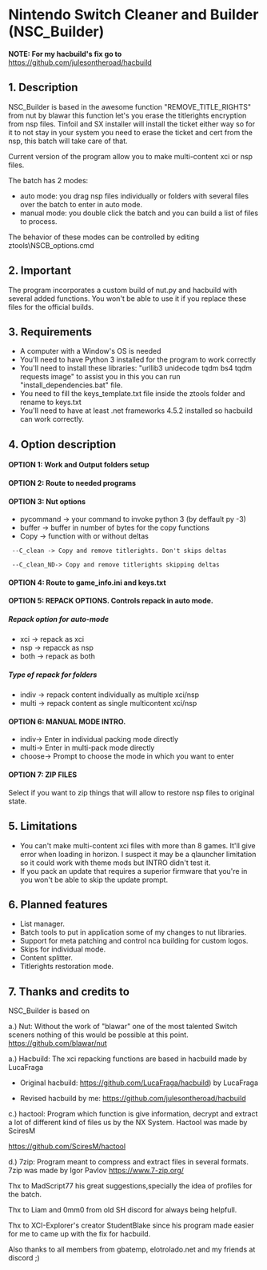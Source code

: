 # Nintendo Switch Cleaner and Builder (NSC_Builder)

**NOTE: For my hacbuild's fix go to** https://github.com/julesontheroad/hacbuild 

## 1. Description

NSC_Builder is based in the awesome function "REMOVE_TITLE_RIGHTS" from nut by blawar
this function let's you erase the titlerights encryption from nsp files.
Tinfoil and SX installer will install the ticket either way so for it to not stay in 
your system you need to erase the ticket and cert from the nsp, this batch will take
care of that.

Current version of the program allow you to make multi-content xci or nsp files.

The batch has 2 modes:

- auto mode: you drag nsp files individually or folders with several files over the batch to enter in auto mode.
- manual mode: you double click the batch and you can build a list of files to process.

The behavior of these modes can be controlled by editing ztools\NSCB_options.cmd

## 2. Important

The program incorporates a custom build of nut.py and hacbuild with several added 
functions. You won't be able to use it if you replace these files for the official
builds.

## 3. Requirements

- A computer with a Window's OS is needed
- You'll need to have Python 3 installed for the program to work correctly
- You'll need to install these libraries: "urllib3 unidecode tqdm bs4 tqdm requests image"
  to assist you in this you can run "install_dependencies.bat" file.
- You need to fill the keys_template.txt file inside the ztools folder and rename to keys.txt
- You'll need to have at least .net frameworks 4.5.2 installed so hacbuild can work correctly.

## 4. Option description

#### OPTION 1: Work and Output folders setup
#### OPTION 2: Route to needed programs
#### OPTION 3: Nut options
  - pycommand -> your command to invoke python 3 (by deffault py -3)
  - buffer -> buffer in number of bytes for the copy functions
  - Copy -> function with or without deltas
  
``` --C_clean -> Copy and remove titlerights. Don't skips deltas```

``` --C_clean_ND-> Copy and remove titlerights skipping deltas```

####  OPTION 4: Route to game_info.ini and keys.txt
#### OPTION 5: REPACK OPTIONS. Controls repack in auto mode.
##### Repack option for auto-mode
  - xci -> repack as xci
  - nsp -> repacck as nsp
  - both -> repack as both
##### Type of repack for folders
  - indiv -> repack content individually as multiple xci/nsp
  - multi -> repack content as single multicontent xci/nsp
#### OPTION 6: MANUAL MODE INTRO. 
  - indiv-> Enter in individual packing mode directly
  - multi-> Enter in multi-pack mode directly
  - choose-> Prompt to choose the mode in which you want to enter
#### OPTION 7: ZIP FILES 
Select if you want to zip things that will allow to restore nsp files to original state.

## 5. Limitations 
- You can't make multi-content xci files with more than 8 games. It'll give error when loading
in horizon. I suspect it may be a qlauncher limitation so it could work with theme mods but INTRO
didn't test it.
- If you pack an update that requires a superior firmware that you're in you won't be able to skip
the update prompt.

## 6. Planned features 
- List manager.
- Batch tools to put in application some of my changes to nut libraries.
- Support for meta patching and control nca building for custom logos.
- Skips for individual mode.
- Content splitter.
- Titlerights restoration mode.

## 7. Thanks and credits to 

NSC_Builder is based on

a.) Nut: Without the work of "blawar" one of the most talented Switch sceners nothing of this would
be possible at this point.
https://github.com/blawar/nut

a.) Hacbuild: The xci repacking functions are based in hacbuild made by LucaFraga

- Original hacbuild: https://github.com/LucaFraga/hacbuild) by LucaFraga

- Revised hacbuild by me: https://github.com/julesontheroad/hacbuild

c.) hactool: Program which function is give information, decrypt and extract a lot of different kind of files us by the NX System. Hactool was made by SciresM

https://github.com/SciresM/hactool

d.) 7zip: Program meant to compress and extract files in several formats. 7zip was made by Igor Pavlov
https://www.7-zip.org/

Thx to MadScript77 his great suggestions,specially the idea of profiles for the batch.

Thx to Liam and 0mm0 from old SH discord for always being helpfull.

Thx to XCI-Explorer's creator StudentBlake since his program made easier for me to came up with the fix for hacbuild.

Also thanks to all members from gbatemp, elotrolado.net and my friends at discord ;)
